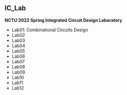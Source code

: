 ## IC_Lab
**NCTU 2022 Spring Integrated Circuit Design Laboratory**
- Lab01: Combinational Circuits Design
- Lab02
- Lab03
- Lab04
- Lab05
- Lab06
- Lab07
- Lab08
- Lab09
- Lab10
- Lab11
- Lab12
